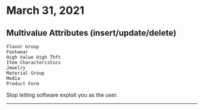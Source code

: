 # March 31, 2021

## Multivalue Attributes (insert/update/delete)

```text
Flavor Group
Footwear
High Value High Thft
Item Characteristics
Jewelry
Material Group
Media
Product Form
```

Stop letting software exploit you as the user. 

---
